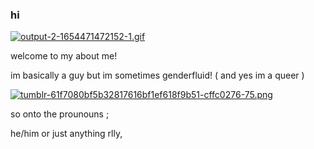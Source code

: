 ### hi   

[![output-2-1654471472152-1.gif](https://i.postimg.cc/hGWk5BVf/output-2-1654471472152-1.gif)](https://postimg.cc/0znXzhWs)


welcome to my about me!


im basically a guy but im sometimes genderfluid!
( and yes im a queer )


[![tumblr-61f7080bf5b32817616bf1ef618f9b51-cffc0276-75.png](https://i.postimg.cc/wTF5rcJJ/tumblr-61f7080bf5b32817616bf1ef618f9b51-cffc0276-75.png)](https://postimg.cc/XpGyG5s7)


so onto the prounouns ;

he/him or just anything rlly,


 












